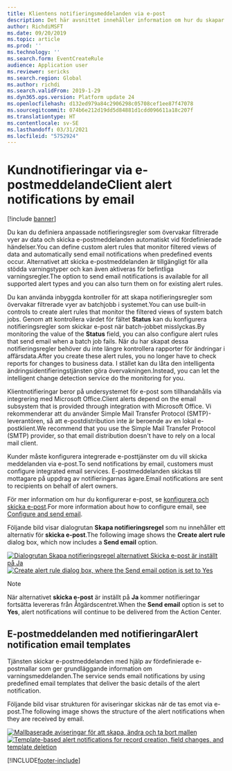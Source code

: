 ```yaml
---
title: Klientens notifieringsmeddelanden via e-post
description: Det här avsnittet innehåller information om hur du skapar regler som skickar e-postmeddelanden för fördefinierade händelser.
author: RichdiMSFT
ms.date: 09/20/2019
ms.topic: article
ms.prod: ''
ms.technology: ''
ms.search.form: EventCreateRule
audience: Application user
ms.reviewer: sericks
ms.search.region: Global
ms.author: richdi
ms.search.validFrom: 2019-1-29
ms.dyn365.ops.version: Platform update 24
ms.openlocfilehash: d132ed979a84c2906298c05708cef1ee87f47078
ms.sourcegitcommit: 074b6e212d19dd5d84881d1cdd096611a18c207f
ms.translationtype: HT
ms.contentlocale: sv-SE
ms.lasthandoff: 03/31/2021
ms.locfileid: "5752924"
---
```

# <a name="client-alert-notifications-by-email"></a><span data-ttu-id="51301-103">Kundnotifieringar via e-postmeddelande</span><span class="sxs-lookup"><span data-stu-id="51301-103">Client alert notifications by email</span></span>

[!include [banner](../includes/banner.md)]

<span data-ttu-id="51301-104">Du kan du definiera anpassade notifieringsregler som övervakar filtrerade vyer av data och skicka e-postmeddelanden automatiskt vid fördefinierade händelser.</span><span class="sxs-lookup"><span data-stu-id="51301-104">You can define custom alert rules that monitor filtered views of data and automatically send email notifications when predefined events occur.</span></span> <span data-ttu-id="51301-105">Alternativet att skicka e-postmeddelanden är tillgängligt för alla stödda varningstyper och kan även aktiveras för befintliga varningsregler.</span><span class="sxs-lookup"><span data-stu-id="51301-105">The option to send email notifications is available for all supported alert types and you can also turn them on for existing alert rules.</span></span>

<span data-ttu-id="51301-106">Du kan använda inbyggda kontroller för att skapa notifieringsregler som övervakar filtrerade vyer av batchjobb i systemet.</span><span class="sxs-lookup"><span data-stu-id="51301-106">You can use built-in controls to create alert rules that monitor the filtered views of system batch jobs.</span></span> <span data-ttu-id="51301-107">Genom att kontrollera värdet för fältet **Status** kan du konfigurera notifieringsregler som skickar e-post när batch-jobbet misslyckas.</span><span class="sxs-lookup"><span data-stu-id="51301-107">By monitoring the value of the **Status** field, you can also configure alert rules that send email when a batch job fails.</span></span> <span data-ttu-id="51301-108">När du har skapat dessa notifieringsregler behöver du inte längre kontrollera rapporter för ändringar i affärsdata.</span><span class="sxs-lookup"><span data-stu-id="51301-108">After you create these alert rules, you no longer have to check reports for changes to business data.</span></span> <span data-ttu-id="51301-109">I stället kan du låta den intelligenta ändringsidentifieringstjänsten göra övervakningen.</span><span class="sxs-lookup"><span data-stu-id="51301-109">Instead, you can let the intelligent change detection service do the monitoring for you.</span></span>

<span data-ttu-id="51301-110">Klientnotifieringar beror på undersystemet för e-post som tillhandahålls via integrering med Microsoft Office.</span><span class="sxs-lookup"><span data-stu-id="51301-110">Client alerts depend on the email subsystem that is provided through integration with Microsoft Office.</span></span> <span data-ttu-id="51301-111">Vi rekommenderar att du använder Simple Mail Transfer Protocol (SMTP)-leverantören, så att e-postdistribution inte är beroende av en lokal e-postklient.</span><span class="sxs-lookup"><span data-stu-id="51301-111">We recommend that you use the Simple Mail Transfer Protocol (SMTP) provider, so that email distribution doesn't have to rely on a local mail client.</span></span>

<span data-ttu-id="51301-112">Kunder måste konfigurera integrerade e-posttjänster om du vill skicka meddelanden via e-post.</span><span class="sxs-lookup"><span data-stu-id="51301-112">To send notifications by email, customers must configure integrated email services.</span></span> <span data-ttu-id="51301-113">E-postmeddelanden skickas till mottagare på uppdrag av notifieringarnas ägare.</span><span class="sxs-lookup"><span data-stu-id="51301-113">Email notifications are sent to recipients on behalf of alert owners.</span></span>

<span data-ttu-id="51301-114">För mer information om hur du konfigurerar e-post, se [konfigurera och skicka e-post](../organization-administration/configure-email.md).</span><span class="sxs-lookup"><span data-stu-id="51301-114">For more information about how to configure email, see [Configure and send email](../organization-administration/configure-email.md).</span></span>

<span data-ttu-id="51301-115">Följande bild visar dialogrutan **Skapa notifieringsregel** som nu innehåller ett alternativ för **skicka e-post**.</span><span class="sxs-lookup"><span data-stu-id="51301-115">The following image shows the **Create alert rule** dialog box, which now includes a **Send email** option.</span></span>

<span data-ttu-id="51301-116">[![Dialogrutan Skapa notifieringsregel alternativet Skicka e-post är inställt på Ja](./media/Create-alert-rule-form.png)](./media/Create-alert-rule-form.png)</span><span class="sxs-lookup"><span data-stu-id="51301-116">[![Create alert rule dialog box, where the Send email option is set to Yes](./media/Create-alert-rule-form.png)](./media/Create-alert-rule-form.png)</span></span>

> [!NOTE]
> <span data-ttu-id="51301-117">När alternativet **skicka e-post** är inställt på **Ja** kommer notifieringar fortsätta levereras från Åtgärdscentret.</span><span class="sxs-lookup"><span data-stu-id="51301-117">When the **Send email** option is set to **Yes**, alert notifications will continue to be delivered from the Action Center.</span></span>

## <a name="alert-notification-email-templates"></a><span data-ttu-id="51301-118">E-postmeddelanden med notifieringar</span><span class="sxs-lookup"><span data-stu-id="51301-118">Alert notification email templates</span></span>

<span data-ttu-id="51301-119">Tjänsten skickar e-postmeddelanden med hjälp av fördefinierade e-postmallar som ger grundläggande information om varningsmeddelanden.</span><span class="sxs-lookup"><span data-stu-id="51301-119">The service sends email notifications by using predefined email templates that deliver the basic details of the alert notification.</span></span>

<span data-ttu-id="51301-120">Följande bild visar strukturen för aviseringar skickas när de tas emot via e-post.</span><span class="sxs-lookup"><span data-stu-id="51301-120">The following image shows the structure of the alert notifications when they are received by email.</span></span>

<span data-ttu-id="51301-121">[![Mallbaserade aviseringar för att skapa, ändra och ta bort mallen](./media/Alert-email-templates.png)](./media/Alert-email-templates.png)</span><span class="sxs-lookup"><span data-stu-id="51301-121">[![Template-based alert notifications for record creation, field changes, and template deletion](./media/Alert-email-templates.png)](./media/Alert-email-templates.png)</span></span>


[!INCLUDE[footer-include](../../../includes/footer-banner.md)]